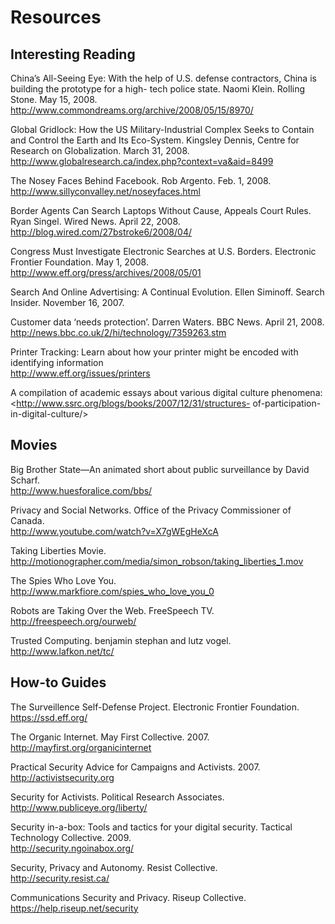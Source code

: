 Resources
=========

Interesting Reading
-------------------

China’s All-Seeing Eye: With the help of U.S. defense contractors, China
is building the prototype for a high- tech police state. Naomi Klein.
Rolling Stone. May 15, 2008.\
<http://www.commondreams.org/archive/2008/05/15/8970/>

Global Gridlock: How the US Military-Industrial Complex Seeks to Contain
and Control the Earth and Its Eco-System. Kingsley Dennis, Centre for
Research on Globalization. March 31, 2008.\
<http://www.globalresearch.ca/index.php?context=va&aid=8499>

The Nosey Faces Behind Facebook. Rob Argento. Feb. 1, 2008.\
<http://www.sillyconvalley.net/noseyfaces.html>

Border Agents Can Search Laptops Without Cause, Appeals Court Rules.
Ryan Singel. Wired News. April 22, 2008.\
<http://blog.wired.com/27bstroke6/2008/04/>

Congress Must Investigate Electronic Searches at U.S. Borders.
Electronic Frontier Foundation. May 1, 2008.\
<http://www.eff.org/press/archives/2008/05/01>

Search And Online Advertising: A Continual Evolution. Ellen Siminoff.
Search Insider. November 16, 2007.

Customer data ‘needs protection’. Darren Waters. BBC News. April 21,
2008.\
<http://news.bbc.co.uk/2/hi/technology/7359263.stm>

Printer Tracking: Learn about how your printer might be encoded with
identifying information\
<http://www.eff.org/issues/printers>

A compilation of academic essays about various digital culture
phenomena:\
<http://www.ssrc.org/blogs/books/2007/12/31/structures-
of-participation-in-digital-culture/>

Movies
------

Big Brother State—An animated short about public surveillance by David
Scharf.\
<http://www.huesforalice.com/bbs/>

Privacy and Social Networks. Office of the Privacy Commissioner of
Canada.\
<http://www.youtube.com/watch?v=X7gWEgHeXcA>

Taking Liberties Movie.\
<http://motionographer.com/media/simon_robson/taking_liberties_1.mov>

The Spies Who Love You.\
<http://www.markfiore.com/spies_who_love_you_0>

Robots are Taking Over the Web. FreeSpeech TV.\
<http://freespeech.org/ourweb/>

Trusted Computing. benjamin stephan and lutz vogel.\
<http://www.lafkon.net/tc/>

How-to Guides
-------------

The Surveillence Self-Defense Project. Electronic Frontier Foundation.\
<https://ssd.eff.org/>

The Organic Internet. May First Collective. 2007.\
<http://mayfirst.org/organicinternet>

Practical Security Advice for Campaigns and Activists. 2007.\
<http://activistsecurity.org>

Security for Activists. Political Research Associates.\
<http://www.publiceye.org/liberty/>

Security in-a-box: Tools and tactics for your digital security. Tactical
Technology Collective. 2009.\
<http://security.ngoinabox.org/>

Security, Privacy and Autonomy. Resist Collective.\
<http://security.resist.ca/>

Communications Security and Privacy. Riseup Collective.\
<https://help.riseup.net/security>


